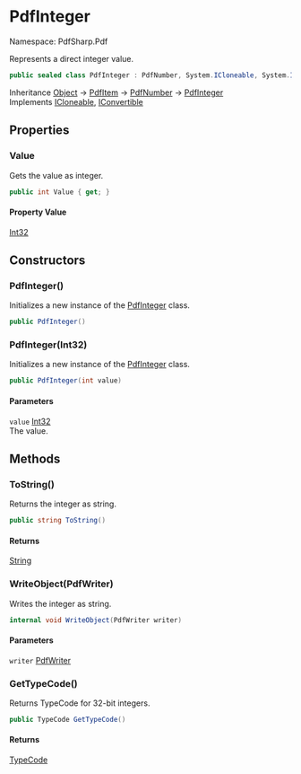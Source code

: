 # PdfInteger

Namespace: PdfSharp.Pdf

Represents a direct integer value.

```csharp
public sealed class PdfInteger : PdfNumber, System.ICloneable, System.IConvertible
```

Inheritance [Object](https://docs.microsoft.com/en-us/dotnet/api/system.object) → [PdfItem](./pdfsharp.pdf.pdfitem) → [PdfNumber](./pdfsharp.pdf.pdfnumber) → [PdfInteger](./pdfsharp.pdf.pdfinteger)<br>
Implements [ICloneable](https://docs.microsoft.com/en-us/dotnet/api/system.icloneable), [IConvertible](https://docs.microsoft.com/en-us/dotnet/api/system.iconvertible)

## Properties

### **Value**

Gets the value as integer.

```csharp
public int Value { get; }
```

#### Property Value

[Int32](https://docs.microsoft.com/en-us/dotnet/api/system.int32)<br>

## Constructors

### **PdfInteger()**

Initializes a new instance of the [PdfInteger](./pdfsharp.pdf.pdfinteger) class.

```csharp
public PdfInteger()
```

### **PdfInteger(Int32)**

Initializes a new instance of the [PdfInteger](./pdfsharp.pdf.pdfinteger) class.

```csharp
public PdfInteger(int value)
```

#### Parameters

`value` [Int32](https://docs.microsoft.com/en-us/dotnet/api/system.int32)<br>
The value.

## Methods

### **ToString()**

Returns the integer as string.

```csharp
public string ToString()
```

#### Returns

[String](https://docs.microsoft.com/en-us/dotnet/api/system.string)<br>

### **WriteObject(PdfWriter)**

Writes the integer as string.

```csharp
internal void WriteObject(PdfWriter writer)
```

#### Parameters

`writer` [PdfWriter](./pdfsharp.pdf.io.pdfwriter)<br>

### **GetTypeCode()**

Returns TypeCode for 32-bit integers.

```csharp
public TypeCode GetTypeCode()
```

#### Returns

[TypeCode](https://docs.microsoft.com/en-us/dotnet/api/system.typecode)<br>
